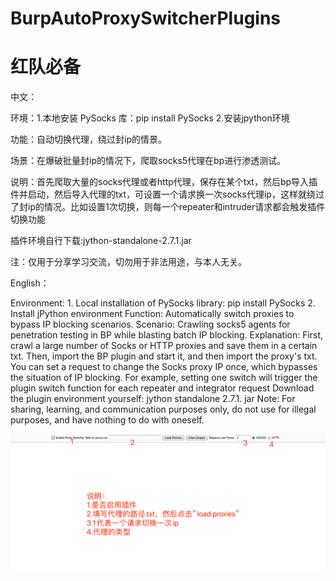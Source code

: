 # BurpAutoProxySwitcherPlugins
# 红队必备

中文：


环境：1.本地安装 PySocks 库：pip install PySocks 2.安装jpython环境

功能：自动切换代理，绕过封ip的情景。

场景：在爆破批量封ip的情况下，爬取socks5代理在bp进行渗透测试。

说明：首先爬取大量的socks代理或者http代理，保存在某个txt，然后bp导入插件并启动，然后导入代理的txt，可设置一个请求换一次socks代理ip，这样就绕过了封ip的情况。比如设置1次切换，则每一个repeater和intruder请求都会触发插件切换功能

插件环境自行下载:jython-standalone-2.7.1.jar

注：仅用于分享学习交流，切勿用于非法用途，与本人无关。



English：

Environment: 1. Local installation of PySocks library: pip install PySocks 2. Install jPython environment
Function: Automatically switch proxies to bypass IP blocking scenarios.
Scenario: Crawling socks5 agents for penetration testing in BP while blasting batch IP blocking.
Explanation: First, crawl a large number of Socks or HTTP proxies and save them in a certain txt. Then, import the BP plugin and start it, and then import the proxy's txt. You can set a request to change the Socks proxy IP once, which bypasses the situation of IP blocking. For example, setting one switch will trigger the plugin switch function for each repeater and integrator request
Download the plugin environment yourself: jython standalone 2.7.1. jar
Note: For sharing, learning, and communication purposes only, do not use for illegal purposes, and have nothing to do with oneself.

![image](https://github.com/Maikefee/BurpAutoProxySwitcherPlugins/blob/main/WX20240613-093041%402x.png)
